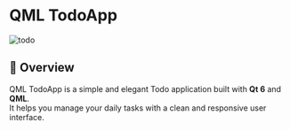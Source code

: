 # QML TodoApp

![todo](https://github.com/user-attachments/assets/401cdf28-7bd0-433b-a483-c7b2df40d45b)

## 📝 Overview

QML TodoApp is a simple and elegant Todo application built with **Qt 6** and **QML**.  
It helps you manage your daily tasks with a clean and responsive user interface.

